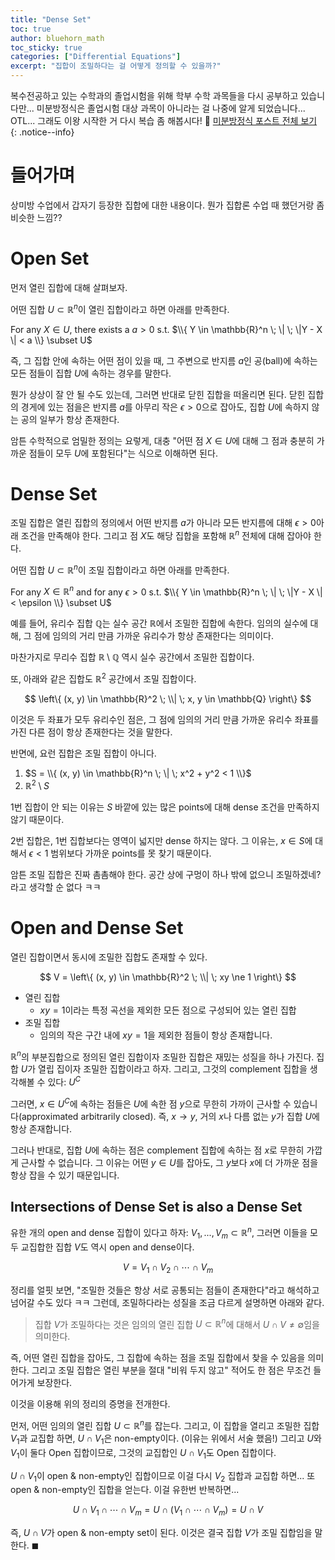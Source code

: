 ```yaml
---
title: "Dense Set"
toc: true
author: bluehorn_math
toc_sticky: true
categories: ["Differential Equations"]
excerpt: "집합이 조밀하다는 걸 어떻게 정의할 수 있을까?"
---
```


복수전공하고 있는 수학과의 졸업시험을 위해 학부 수학 과목들을 다시 공부하고 있습니다만... 미분방정식은 졸업시험 대상 과목이 아니라는 걸 나중에 알게 되었습니다... OTL... 그래도 이왕 시작한 거 다시 복습 좀 해봅시다! 🏃 [미분방정식 포스트 전체 보기](/categories/differential-equations)
{: .notice--info}

# 들어가며

상미방 수업에서 갑자기 등장한 집합에 대한 내용이다. 뭔가 집합론 수업 때 했던거랑 좀 비슷한 느낌??

# Open Set

먼저 열린 집합에 대해 살펴보자.

<div class="definition" markdown="1">

어떤 집합 $U \subset \mathbb{R}^n$이 열린 집합이라고 하면 아래를 만족한다.

For any $X \in U$, there exists a $a > 0$ s.t. $\\{ Y \in \mathbb{R}^n \; \| \; \|Y - X \| < a \\} \subset U$

</div>

즉, 그 집합 안에 속하는 어떤 점이 있을 때, 그 주변으로 반지름 $a$인 공(ball)에 속하는 모든 점들이 집합 $U$에 속하는 경우를 말한다.

뭔가 상상이 잘 안 될 수도 있는데, 그러면 반대로 닫힌 집합을 떠올리면 된다. 닫힌 집합의 경게에 있는 점을은 반지름 $a$를 아무리 작은 $\epsilon > 0$으로 잡아도, 집합 $U$에 속하지 않는 공의 일부가 항상 존재한다.

암튼 수학적으로 엄밀한 정의는 요렇게, 대충 "어떤 점 $X \in U$에 대해 그 점과 충분히 가까운 점들이 모두 $U$에 포함된다"는 식으로 이해하면 된다.

# Dense Set

조밀 집합은 열린 집합의 정의에서 어떤 반지름 $a$가 아니라 모든 반지름에 대해 $\epsilon > 0$아래 조건을 만족해야 한다. 그리고 점 $X$도 해당 집합을 포함해 $\mathbb{R}^n$ 전체에 대해 잡아야 한다.

<div class="definition" markdown="1">

어떤 집합 $U \subset \mathbb{R}^n$이 조밀 집합이라고 하면 아래를 만족한다.

For any $X \in \mathbb{R}^n$ and for any $\epsilon > 0$ s.t. $\\{ Y \in \mathbb{R}^n \; \| \; \|Y - X \| < \epsilon \\} \subset U$

</div>

예를 들어, 유리수 집합 $\mathbb{Q}$는 실수 공간 $\mathbb{R}$에서 조밀한 집합에 속한다. 임의의 실수에 대해, 그 점에 임의의 거리 만큼 가까운 유리수가 항상 존재한다는 의미이다.

마찬가지로 무리수 집합 $\mathbb{R} \setminus \mathbb{Q}$ 역시 실수 공간에서 조밀한 집합이다.

또, 아래와 같은 집합도 $\mathbb{R}^2$ 공간에서 조밀 집합이다.

$$
\left\{
(x, y) \in \mathbb{R}^2 \; \\| \;
x, y \in \mathbb{Q}
\right\}
$$

이것은 두 좌표가 모두 유리수인 점은, 그 점에 임의의 거리 만큼 가까운 유리수 좌표를 가진 다른 점이 항상 존재한다는 것을 말한다.

반면에, 요런 집합은 조밀 집합이 아니다.

1. $S = \\{ (x, y) \in \mathbb{R}^n \; \| \; x^2 + y^2 < 1 \\}$
2. $\mathbb{R}^2 \setminus S$

1번 집합이 안 되는 이유는 $S$ 바깥에 있는 많은 points에 대해 dense 조건을 만족하지 않기 때문이다.

2번 집합은, 1번 집합보다는 영역이 넓지만 dense 하지는 않다. 그 이유는, $x \in S$에 대해서 $\epsilon < 1$ 범위보다 가까운 points를 못 찾기 때문이다.

암튼 조밀 집합은 진짜 촘촘해야 한다. 공간 상에 구멍이 하나 밖에 없으니 조밀하겠네?라고 생각할 순 없다 ㅋㅋ

# Open and Dense Set

열린 집합이면서 동시에 조밀한 집합도 존재할 수 있다.

$$
V = \left\{
(x, y) \in \mathbb{R}^2 \; \\| \;
xy \ne 1
\right\}
$$

- 열린 집합
  - $xy = 1$이라는 특정 곡선을 제외한 모든 점으로 구성되어 있는 열린 집합
- 조밀 집합
  - 임의의 작은 구간 내에 $xy = 1$을 제외한 점들이 항상 존재합니다.


$\mathbb{R}^n$의 부분집합으로 정의된 열린 집합이자 조밀한 집합은 재밌는 성질을 하나 가진다. 집합 $U$가 열립 집이자 조밀한 집합이라고 하자. 그리고, 그것의 complement 집합을 생각해볼 수 있다: $U^C$

그러면, $x \in U^C$에 속하는 점들은 $U$에 속한 점 $y$으로 무한히 가까이 근사할 수 있습니다(approximated arbitrarily closed). 즉, $x \rightarrow y$, 거의 $x$나 다름 없는 $y$가 집합 $U$에 항상 존재합니다.

그러나 반대로, 집합 $U$에 속하는 점은 complement 집합에 속하는 점 $x$로 무한히 가깝게 근사할 수 없습니다. 그 이유는 어떤 $y \in U$를 잡아도, 그 $y$보다 $x$에 더 가까운 점을 항상 잡을 수 있기 때문입니다.

## Intersections of Dense Set is also a Dense Set

유한 개의 open and dense 집합이 있다고 하자: $V_1, ..., V_m \subset \mathbb{R}^n$, 그러면 이들을 모두 교집합한 집합 $V$도 역시 open and dense이다.

$$
V = V_1 \cap V_2 \cap \cdots \cap V_m
$$

정리를 얼핏 보면, "조밀한 것들은 항상 서로 공통되는 점들이 존재한다"라고 해석하고 넘어갈 수도 있다 ㅋㅋ 그런데, 조밀하다라는 성질을 조금 다르게 설명하면 아래와 같다.

> 집합 $V$가 조밀하다는 것은 임의의 열린 집합 $U \subset \mathbb{R}^n$에 대해서 $U \cap V \ne \emptyset$임을 의미한다.

즉, 어떤 열린 집합을 잡아도, 그 집합에 속하는 점을 조밀 집합에서 찾을 수 있음을 의미한다. 그리고 조밀 집합은 열린 부분을 절대 "비워 두지 않고" 적어도 한 점은 무조건 들어가게 보장한다.

이것을 이용해 위의 정리의 증명을 전개한다.

<div class="proof" markdown="1">

먼저, 어떤 임의의 열린 집합 $U \subset \mathbb{R}^n$를 잡는다. 그리고, 이 집합을 열리고 조밀한 집합 $V_1$과 교집합 하면, $U \cap V_1$은 non-empty이다. (이유는 위에서 서술 했음!) 그리고 $U$와 $V_1$이 둘다 Open 집합이므로, 그것의 교집합인 $U \cap V_1$도 Open 집합이다.

$U \cap V_1$이 open & non-empty인 집합이므로 이걸 다시 $V_2$ 집합과 교집합 하면... 또 open & non-empty인 집합을 얻는다. 이걸 유한번 반복하면...

$$
U \cap V_1 \cap \cdots \cap V_m
= U \cap (V_1 \cap \cdots \cap V_m)
= U \cap V
$$

즉, $U \cap V$가 open & non-empty set이 된다. 이것은 결국 집합 $V$가 조밀 집합임을 말한다. $\blacksquare$

</div>


